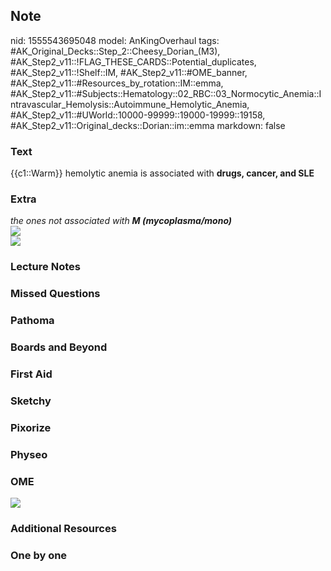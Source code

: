 ## Note
nid: 1555543695048
model: AnKingOverhaul
tags: #AK_Original_Decks::Step_2::Cheesy_Dorian_(M3), #AK_Step2_v11::!FLAG_THESE_CARDS::Potential_duplicates, #AK_Step2_v11::!Shelf::IM, #AK_Step2_v11::#OME_banner, #AK_Step2_v11::#Resources_by_rotation::IM::emma, #AK_Step2_v11::#Subjects::Hematology::02_RBC::03_Normocytic_Anemia::Intravascular_Hemolysis::Autoimmune_Hemolytic_Anemia, #AK_Step2_v11::#UWorld::10000-99999::19000-19999::19158, #AK_Step2_v11::Original_decks::Dorian::im::emma
markdown: false

### Text
{{c1::Warm}} hemolytic anemia is associated with <b>drugs, cancer,
and SLE</b>

### Extra
<div>
  <div>
    <div>
      <div style="font-weight: bold;"></div>
      <div>
        <div>
          <div>
            <i>the ones not associated with <b>M
            (mycoplasma/mono)</b></i>
          </div>
        </div>
      </div>
      <div>
        <div>
          <i><img src="eha.PNG"></i>
        </div>
      </div>
    </div>
  </div>
</div>
<div><img src="paste-3345122393587713.jpg"></div>

### Lecture Notes


### Missed Questions


### Pathoma


### Boards and Beyond


### First Aid


### Sketchy


### Pixorize


### Physeo


### OME
<div class="ome-widget">
  <a href="https://onlinemeded.org?ref=anki"><img src=
  "_OME_AnkiFlashcards_General_7.png"></a>
</div>

### Additional Resources


### One by one

